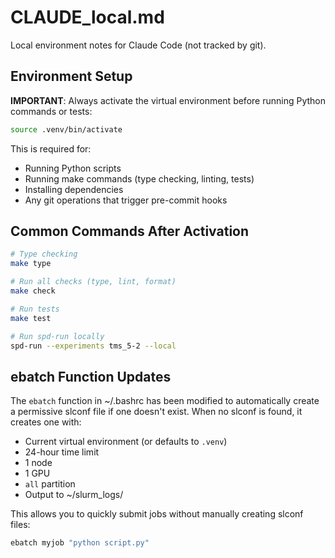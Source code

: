 # CLAUDE_local.md

Local environment notes for Claude Code (not tracked by git).

## Environment Setup

**IMPORTANT**: Always activate the virtual environment before running Python commands or tests:

```bash
source .venv/bin/activate
```

This is required for:
- Running Python scripts
- Running make commands (type checking, linting, tests)
- Installing dependencies
- Any git operations that trigger pre-commit hooks

## Common Commands After Activation

```bash
# Type checking
make type

# Run all checks (type, lint, format)
make check

# Run tests
make test

# Run spd-run locally
spd-run --experiments tms_5-2 --local
```

## ebatch Function Updates

The `ebatch` function in ~/.bashrc has been modified to automatically create a permissive slconf file if one doesn't exist. When no slconf is found, it creates one with:

- Current virtual environment (or defaults to `.venv`)
- 24-hour time limit
- 1 node
- 1 GPU
- `all` partition
- Output to ~/slurm_logs/

This allows you to quickly submit jobs without manually creating slconf files:
```bash
ebatch myjob "python script.py"
```